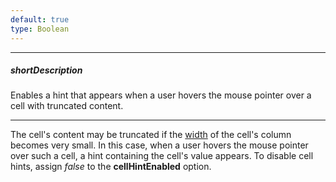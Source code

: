 ```yaml
---
default: true
type: Boolean
---
```

---
##### shortDescription
Enables a hint that appears when a user hovers the mouse pointer over a cell with truncated content.

---
The cell's content may be truncated if the [width](/api-reference/10%20UI%20Widgets/dxDataGrid/1%20Configuration/columns/width.md '/Documentation/ApiReference/UI_Widgets/dxDataGrid/Configuration/columns/#width') of the cell's column becomes very small. In this case, when a user hovers the mouse pointer over such a cell, a hint containing the cell's value appears. To disable cell hints, assign *false* to the **cellHintEnabled** option.